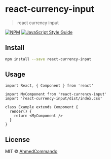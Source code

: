 # react-currency-input

> react currency input 

[![NPM](https://img.shields.io/npm/v/react-currency-input.svg)](https://www.npmjs.com/package/react-currency-input) [![JavaScript Style Guide](https://img.shields.io/badge/code_style-standard-brightgreen.svg)](https://standardjs.com)

## Install

```bash
npm install --save react-currency-input
```

## Usage

```tsx
import React, { Component } from 'react'

import MyComponent from 'react-currency-input'
import 'react-currency-input/dist/index.css'

class Example extends Component {
  render() {
    return <MyComponent />
  }
}
```

## License

MIT © [AhmedCommando](https://github.com/AhmedCommando)
